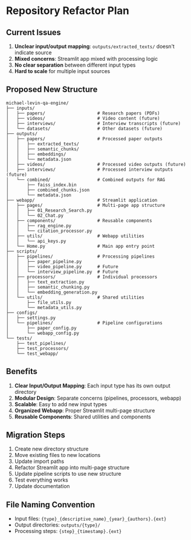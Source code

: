 # Repository Refactor Plan

## Current Issues
1. **Unclear input/output mapping**: `outputs/extracted_texts/` doesn't indicate source
2. **Mixed concerns**: Streamlit app mixed with processing logic
3. **No clear separation** between different input types
4. **Hard to scale** for multiple input sources

## Proposed New Structure

```
michael-levin-qa-engine/
├── inputs/
│   ├── papers/                    # Research papers (PDFs)
│   ├── videos/                    # Video content (future)
│   ├── interviews/                # Interview transcripts (future)
│   └── datasets/                  # Other datasets (future)
├── outputs/
│   ├── papers/                    # Processed paper outputs
│   │   ├── extracted_texts/
│   │   ├── semantic_chunks/
│   │   ├── embeddings/
│   │   └── metadata.json
│   ├── videos/                    # Processed video outputs (future)
│   ├── interviews/                # Processed interview outputs (future)
│   └── combined/                  # Combined outputs for RAG
│       ├── faiss_index.bin
│       ├── combined_chunks.json
│       └── metadata.json
├── webapp/                        # Streamlit application
│   ├── pages/                     # Multi-page app structure
│   │   ├── 01_Research_Search.py
│   │   └── 02_Chat.py
│   ├── components/                # Reusable components
│   │   ├── rag_engine.py
│   │   └── citation_processor.py
│   ├── utils/                     # Webapp utilities
│   │   └── api_keys.py
│   └── Home.py                    # Main app entry point
├── scripts/
│   ├── pipelines/                 # Processing pipelines
│   │   ├── paper_pipeline.py
│   │   ├── video_pipeline.py      # Future
│   │   └── interview_pipeline.py  # Future
│   ├── processors/                # Individual processors
│   │   ├── text_extraction.py
│   │   ├── semantic_chunking.py
│   │   └── embedding_generation.py
│   └── utils/                     # Shared utilities
│       ├── file_utils.py
│       └── metadata_utils.py
├── configs/
│   ├── settings.py
│   └── pipelines/                 # Pipeline configurations
│       ├── paper_config.py
│       └── webapp_config.py
└── tests/
    ├── test_pipelines/
    ├── test_processors/
    └── test_webapp/
```

## Benefits

1. **Clear Input/Output Mapping**: Each input type has its own output directory
2. **Modular Design**: Separate concerns (pipelines, processors, webapp)
3. **Scalable**: Easy to add new input types
4. **Organized Webapp**: Proper Streamlit multi-page structure
5. **Reusable Components**: Shared utilities and components

## Migration Steps

1. Create new directory structure
2. Move existing files to new locations
3. Update import paths
4. Refactor Streamlit app into multi-page structure
5. Update pipeline scripts to use new structure
6. Test everything works
7. Update documentation

## File Naming Convention

- Input files: `{type}_{descriptive_name}_{year}_{authors}.{ext}`
- Output directories: `outputs/{type}/`
- Processing steps: `{step}_{timestamp}.{ext}` 